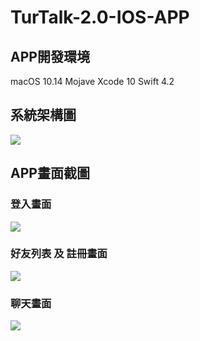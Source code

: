 # TurTalk-2.0-IOS-APP
## APP開發環境
macOS 10.14 Mojave
Xcode 10
Swift 4.2
## 系統架構圖
![](https://i.imgur.com/P7pXG5T.png)

## APP畫面截圖
### 登入畫面
![](https://i.imgur.com/4E5CtRL.png)
### 好友列表 及 註冊畫面
![](https://i.imgur.com/N7J2IuG.png)
### 聊天畫面
![](https://i.imgur.com/d55Qcm4.png)
